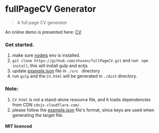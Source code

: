 # fullPageCV Generator
> A full page CV generator

An online demo is presented here: [CV](http://7mj59j.com1.z0.glb.clouddn.com/CV.html)

### Get started.
1. make sure [nodejs](https://nodejs.org/en/) env is installed.
2. `` git clone https://github.com/shuson/fullPageCV.git `` and run `` npm install``; this will install gulp and ectjs
3. update [example.json](https://github.com/shuson/fullPageCV/blob/master/src/example.json) file in ``./src `` directory
4. run `` gulp `` and the `` CV.html `` will be generated in `` ./dist `` directory.

### Note:
1. `` CV.html `` is not a stand-alone resource file, and it loads dependencies from CDN ``cdnjs.cloudflare.com/``.
2. please follow the [example.json](https://github.com/shuson/fullPageCV/blob/master/src/example.json) file's format, since keys are used when generating the target file.

#### MIT licenced
